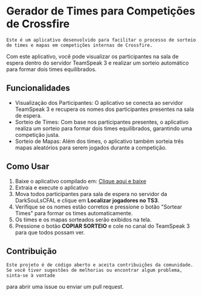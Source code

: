 # Gerador de Times para Competições de Crossfire
	Este é um aplicativo desenvolvido para facilitar o processo de sorteio de times e mapas em competições internas de Crossfire. 
Com este aplicativo, você pode visualizar os participantes na sala de espera dentro do servidor TeamSpeak 3 e realizar um sorteio automático 
para formar dois times equilibrados.

## Funcionalidades
- Visualização dos Participantes: O aplicativo se conecta ao servidor TeamSpeak 3 e recupera os nomes dos participantes presentes na sala de espera.
- Sorteio de Times: Com base nos participantes presentes, o aplicativo realiza um sorteio para formar dois times equilibrados, garantindo uma competição justa.
- Sorteio de Mapas: Além dos times, o aplicativo também sorteia três mapas aleatórios para serem jogados durante a competição.

## Como Usar
1. Baixe o aplicativo compilado em: [Clique aqui e baixe](https://mega.nz/file/GbJRHKQZ#R2TjsESEorNR8jCDtJa7dE1zmPPsJMVQ3fr7tymimKA) 
2. Extraia e execute o aplicativo
3. Mova todos participantes para sala de espera no servidor da DarkSouLsCFAL e clique em **Localizar jogadores no TS3**.
4. Verifique se os nomes estão corretos e pressione o botão "Sortear Times" para formar os times automaticamente.
5. Os times e os mapas sorteados serão exibidos na tela.
6. Pressione o botão **COPIAR SORTEIO** e cole no canal do TeamSpeak 3 para que todos possam ver.

## Contribuição
	Este projeto é de código aberto e aceita contribuições da comunidade. Se você tiver sugestões de melhorias ou encontrar algum problema, sinta-se à vontade 
para abrir uma issue ou enviar um pull request.


